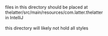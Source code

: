 files in this directory should be placed at  <br>
thelatter/src/main/resources/com.latter.thelatter <br>
in IntelliJ<br>
<br>
this directory will likely not hold all styles
